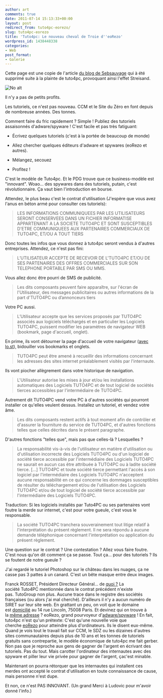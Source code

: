 ```yaml
---
author: art
comments: true
date: 2011-07-14 15:13:33+00:00
layout: post
redirect_from: tuto4pc-eorezo/
slug: tuto4pc-eorezo
title: 'Tuto4pc: Le nouveau cheval de Troie d''eoRezo'
wordpress_id: 1438448338
categories:
- Web
post_format:
- Galerie
---
```


Cette page est une copie de l'article [du blog de Sebsauvage](http://sebsauvage.net/rhaa/) qui à été supprimé suite à la plainte de tuto4pc, provoquant ainsi l'effet Streisand.

<img alt="No alt" data-src="https://static.irz.fr/2011/07/rha_20110628_money.jpg" src="https://static.irz.fr/thumb.php?size=<100&crop=0&src=https://static.irz.fr/2011/07/rha_20110628_money.jpg" />

Il n'y a pas de petits profits.

Les tutoriels, ce n'est pas nouveau. CCM et le Site du Zéro en font depuis de nombreuse années. Des tonnes.

Comment faire du fric rapidement ? Simple ! Publiez des tutoriels assaisonnés d'adware/spyware ! C'est facile et pas très fatiguant:




    
  * Écrivez quelques tutoriels (c'est à la portée de beaucoup de monde)

    
  * Allez chercher quelques éditeurs d'adware et spywares (eoRezo et autres).

    
  * Mélangez, secouez

    
  * Profitez !



C'est le modèle de Tuto4pc. Et le PDG trouve que ce business-modèle est "innovant". Woao... des spywares dans des tutoriels, putain, c'est révolutionnaire. Ça vaut bien l'introduction en bourse.

Attendez, le plus beau c'est le contrat d'utilisation (J'espère que vous avez l'anus en béton armé pour consulter ces tutoriels):



<blockquote>LES INFORMATIONS COMMUNIQUEES PAR LES UTILISATEURS SERONT CONSERVEES DANS UN FICHIER INFORMATISE APPARTENANT A LA SOCIETE TUTO4PC ET SONT SUSCEPTIBLES D'ETRE COMMUNIQUEES AUX PARTENAIRES COMMERCIAUX DE TUTO4PC, ET/OU A TOUT TIERS</blockquote>



Donc toutes les infos que vous donnez à tuto4pc seront vendus à d'autres entreprises. Attendez, ce n'est pas fini:



<blockquote>L’UTILISATEUR ACCEPTE DE RECEVOIR DE L'TUTO4PC ET/OU DE SES PARTENAIRES DES OFFRES COMMERCIALES SUR SON TELEPHONE PORTABLE PAR SMS OU MMS.</blockquote>



Vous allez donc être pourri de SMS de publicité.



<blockquote>Les dits composants peuvent faire apparaître, sur l'écran de l'Utilisateur, des messages publicitaires ou autres informations de la part d'TUTO4PC ou d’annonceurs tiers</blockquote>



Votre PC aussi.



<blockquote>L’Utilisateur accepte que les services proposés par TUTO4PC associés aux logiciels téléchargés et en particulier les Logiciels TUTO4PC, puissent modifier les paramètres de navigateur WEB (bookmark, page d'accueil, onglet).</blockquote>



En prime, ils vont détourner la page d'accueil de votre navigateur ([avec lo.st](http://www.commentcamarche.net/faq/17658-comment-supprimer-eorezo-eoengine-lo-st)), bidouiller vos bookmarks et onglets.



<blockquote>TUTO4PC peut être amené à recueillir des informations concernant les adresses des sites internet préalablement visités par l'internaute.</blockquote>



Ils vont piocher allègrement dans votre historique de navigation.



<blockquote>L'Utilisateur autorise les mises à jour et/ou les installations automatiques des Logiciels TUTO4PC et de tout logiciel de sociétés tierces accessibles par l'intermédiaire de TUTO4PC.</blockquote>



Autrement dit TUTO4PC vend votre PC à d'autres sociétés qui pourront installer ce qu'elles veulent dessus. Installez un tutoriel, et vendez votre âme.



<blockquote>Les dits composants restent actifs à tout moment afin de contrôler et d'assurer la fourniture du service de TUTO4PC, et d'autres fonctions telles que celles décrites dans le présent paragraphe.</blockquote>



D'autres fonctions "telles que", mais pas que celles-là ? Lesquelles ?



<blockquote>La responsabilité vis-à-vis de l'utilisateur en matière d'utilisation ou d'utilisation incorrecte des Logiciels TUTO4PC ou d'un logiciel de société tierce accessible par l'intermédiaire des Logiciels TUTO4PC ne saurait en aucun cas être attribuée à TUTO4PC ou à ladite société tierce.
[...]
TUTO4PC et toute société tierce permettant l'accès à son logiciel par l'intermédiaire des Logiciels TUTO4PC n'acceptent aucune responsabilité en ce qui concerne les dommages susceptibles de résulter du téléchargement et/ou de l'utilisation des Logiciels TUTO4PC et/ou de tout logiciel de société tierce accessible par l'intermédiaire des Logiciels TUTO4PC.</blockquote>



Traduction: Si les logiciels installés par Tuto4PC ou ses partenaires vont foutre la merde sur internet, c'est pour votre gueule, c'est vous le responsable.



<blockquote>La société TUTO4PC tranchera souverainement tout litige relatif à l'interprétation du présent règlement. Il ne sera répondu à aucune demande téléphonique concernant l'interprétation ou application du présent règlement.</blockquote>



Une question sur le contrat ? Une contestation ? Allez vous faire foutre. C'est nous qu'on dit comment ça se passe.
Tout ça... pour des tutoriels ? Ils se foutent de notre gueule ?

J'ai regardé le tutoriel Photoshop sur le château dans les nuages, ça ne casse pas 3 pattes à un canard. C'est un bête masque entre deux images.

Franck ROSSET, Président Directeur Général... de [quoi ?](http://www.tuto4pc-bourse.com/index.php?form=valid&option=com_content&view=article&id=2&Itemid=4) La société Tuto4PC mentionnée dans le contrat précédent n'existe pas. TutoGroup non plus. Aucune trace dans le registre des sociétés françaises (ou alors j'ai mal cherché). D'ailleurs il n'y a aucun numéro de SIRET sur leur site web. En grattant un peu, on voit que le domaine est [domicilié](http://whois.domaintools.com/tuto4pc.com) au 14 rue Lincoln, 75008 Paris. Et devinez qui on trouve à la [même adresse](http://whois.domaintools.com/eorezo.com) ? eoRezo, grand pourvoyeur d'[adware/spyware](http://www.commentcamarche.net/faq/17658-comment-supprimer-eorezo-eoengine-lo-st) ! En fait, tuto4pc n'est qu'un prétexte: C'est qu'une nouvelle voie que cherche [eoRezo](http://www.infogreffe.fr/infogreffe/getEntrepDetail.do?docId=750104B050330000) pour atteindre plus d'ordinateurs. Ils le disent eux-même.
Quand je vois tout le travail fait sur CCM, le SDZ ou les dizaines d'autres sites communautaires depuis plus de 10 ans et les tonnes de tutoriels gratuits sans contrepartie, le modèle économique de tuto4pc me fait gerber. Non pas que je reproche aux gens de gagner de l'argent en écrivant des tutoriels. Pas du tout. Mais carotter l'ordinateur des internautes avec des spyware et piller leur vie privée pour gagner de l'argent, çac'est minable.

Maintenant on pourra rétorquer que les internautes qui installent ces merdes ont accepté le contrat d'utilisation en toute connaissance de cause, mais personne n'est dupe.

Et non, ce n'est PAS INNOVANT.
(Un grand Merci à Ludovic pour m'avoir donné l'info.)
